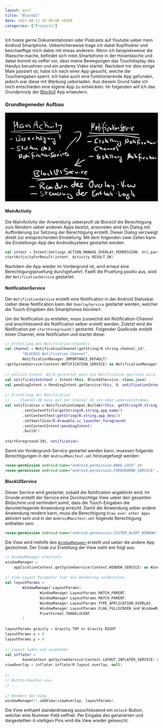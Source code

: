 ```yaml
---
layout: post
title: "BlockUI"
date: 2021-08-11 02:00:00 +0200
categories: ["Projects"]
---
```

Ich hoere gerne Dokumentationen oder Podcasts auf Youtube ueber mein Android Smartphone. Ueberlicherweise trage ich dabei Kopfhoerer und beschaeftige mich dabei mit etwas anderem. Wenn ich beispielsweise die Waesche mache, befindet sich mein Smartphone in der Hosentasche und dabei kommt es oefter vor, dass meine Bewegungen das Touchdisplay des Handys beruehren und ein anderes Video startet. Nachdem mir dies einige Male passiert ist, habe ich nach einer App gesucht, welche die Toucheingaben sperrt. Ich habe auch eine funktionierende App gefunden, jedoch war diese mit Werbung ueberladen. Aus diesem Grund habe ich mich entschieden eine eigene App zu entwickeln. Im folgenden will ich das Grundprinzip der [BlockUI](https://github.com/matseee/block-ui) App erlaeutern. 

### Grundlegeneder Aufbau
![Block-UI Overview](/assets/images/2021-08-11_blockui_overview.png)

#### MainActivity
Die MainActivity der Anwendung ueberpruft ob BlockUI die Berechtigung zum Rendern ueber anderen Apps besitzt, ansonsten wird ein Dialog mit Aufforderung zur Setzung der Berechtigung erstellt. Dieser Dialog verzweigt direkt zur entsprechenden Einstellung. Mit dem folgenden zwei Zeilen kann die Einstellungs-App des Androidsystems gestartet werden.

```kotlin
val intent = Intent(Settings.ACTION_MANAGE_OVERLAY_PERMISSION, Uri.parse("package:$packageName"))
startActivityForResult(intent, Activity.RESULT_OK)
```

Nachdem die App wieder im Vordergrund ist, wird erneut eine Berechtigungspruefung durchgefuehrt. Faellt die Pruefung positiv aus, wird der `NotificationService` gestartet.

#### NotificationService
Der `NotificationService` erstellt eine Notification in der Android Statusbar. Ueber diese Notification kann der `OverlayService` gestartet werden, welcher die Touch-Eingaben des Smartphones blockiert.

Um die Notification zu erstellen, muss zunaechst ein Notification-Channel und anschliessend die Notification selber erstellt werden. Zuletzt wird die Notification per `startForeground()` gestartet. Folgender Quellcode erstellt einen Channel, eine Notificaiton und startet diese:


```kotlin
// Erstellung des Notification-Channels
val channel = NotificationChannel(getString(R.string.channel_id),
        "BLOCKUI Notification Channel",
        NotificationManager.IMPORTANCE_DEFAULT)
(getSystemService(Context.NOTIFICATION_SERVICE) as NotificationManager).createNotificationChannel(channel)

// onClick-Intent. Wird gestartet wenn die Notification geclickt wird.
val notificationIntent = Intent(this, BlockUIService::class.java)
val pendingIntent = PendingIntent.getService(this, 0, notificationIntent, 0)

// Erstellung der Notification
//  -- Channel-ID muss mit der Channel-ID von oben uebereinstimmen
val notification = NotificationCompat.Builder(this, getString(R.string.channel_id))
        .setContentTitle(getString(R.string.app_name))
        .setContentText(getString(R.string.app_desc))
        .setSmallIcon(R.drawable.ic_launcher_foreground)
        .setContentIntent(pendingIntent)
        .build()

startForeground(101, notification)
```

Damit ein Vordergrund-Service gestartet werden kann, muessen folgende Berechtigungen in der `AndroidManifest.xml` hinzuegefuegt werden:

```xml
<uses-permission android:name="android.permission.WAKE_LOCK" />
<uses-permission android:name="android.permission.FOREGROUND_SERVICE" />
```


#### BlockUIService
Dieser Service wird gestartet, sobald die Notification angeklickt wird. Im Grunde erstellt der Service eine Durchsichtige View ueber den gesamten Bildschirm und verhindert somit, dass die Touch-Eingaben die darunterliegende Anwendung erreicht. Damit die Anwendung ueber andere Anwendung rendern kann, muss die Berechtigung `Draw over other Apps` aktiviert sein und in der `AndroidManifest.xml` folgende Berechtigung enthalten sein:

```xml
<uses-permission android:name="android.permission.SYSTEM_ALERT_WINDOW" />
```


Die View wird mithilfe des [`WindowManager`](https://developer.android.com/reference/android/view/WindowManager?hl=en) erstellt und ueber die andere App gezeichnet. Der Code zur Erstellung der View sieht wie folgt aus:

```kotlin
// WindowManager ermitteln
windowManager =
    applicationContext.getSystemService(Context.WINDOW_SERVICE) as WindowManager?

// View-Layout Parameter fuer die Renderung vorbereiten
val layoutParams =
        WindowManager.LayoutParams(
                WindowManager.LayoutParams.MATCH_PARENT,
                WindowManager.LayoutParams.MATCH_PARENT,
                WindowManager.LayoutParams.TYPE_APPLICATION_OVERLAY,
                WindowManager.LayoutParams.FLAG_FULLSCREEN and WindowManager.LayoutParams.FLAG_LAYOUT_IN_SCREEN,
                PixelFormat.TRANSLUCENT
        )

layoutParams.gravity = Gravity.TOP or Gravity.RIGHT
layoutParams.x = 0
layoutParams.y = 0

// Layout laden und auspacken
val inflater =
        baseContext.getSystemService(Context.LAYOUT_INFLATER_SERVICE) as LayoutInflater
viewOverlay = inflater.inflate(R.layout.overlay, null)

// ...
// Button-Handler usw.
// ...

// Rendern der View
windowManager!!.addView(viewOverlay, layoutParams)
```


Die View enthaelt standardmaesig ausschliessend ein `Unlock`-Button, welcher eine Nummer-Feld oeffnet. Per Eingabe des generierten und dargestellten 4-stelligen Pins wird die View wieder geloescht. 
